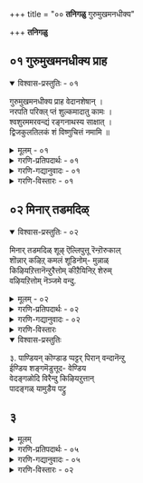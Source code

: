 +++
title = "०० **तनिगळु** गुरुमुखमनधीक्य"

+++
**तनिगळु**

  


## ०१ गुरुमुखमनधीक्य प्राह

<details open><summary>विश्वास-प्रस्तुतिः - ०१</summary>

गुरुमुखमनधीक्य प्राह वेदानशेषान् ।  
नरपति परिक्ल् प्तं शुल्कमादातु कामः ।  
श्वशुरममरवन्द्यं रङ्गनाथस्य साक्षात् ।  
द्विजकुलतिलकं शं विष्णुचित्तं नमामि ॥
</details>

<details><summary>मूलम् - ०१</summary>

गुरुमुखमनधीक्य प्राह वेदानशेषान् ।  
नरपति परिक्ल् प्तं शुल्कमादातु कामः ।  
श्वशुरममरवन्द्यं रङ्गनाथस्य साक्षात् ।  
द्विजकुलतिलकं शं विष्णुचित्तं नमामि ॥
</details>

<details><summary>गरणि-प्रतिपदार्थः - ०१</summary>

नरपति= पाण्ड्यराजनाद वल्लभदेवनु, परिक्ल् प्तं= गॊत्तुमाडिद्द, शुल्कं= सम्भावनॆयन्नु, आदातु= पडॆयलु, कामः= इष्टपट्टवनागि, गुरुमुखं= गुरुविन मूल, अनधीक्य= कलियदॆये. वेदान्= वेदगळन्नु, अशेषान्= पूर्तियागि \(शेषविल्लदॆये\), प्राह=हेळिद, \(मत्तु\), अमरवन्द्यं= देवतॆगळिन्द वन्दितनाद, साक्षात् रङ्गनाथस्य= श्रीरङ्गनाथनिगॆये, श्वशुरं=\(हॆण्णुकॊट्ट\)मावनागि, \(रङ्गनाथस्य=श्रीरङ्गनाथनिगॆ, श्वशुरं=हॆण्णुकॊट्त मावनागि, साक्षात्=स्वतः, अमरवन्द्यं=देवतॆगळिन्द वन्दितनाद-ऎन्दू अर्थ माडुत्तारॆ\), द्विजकुलतिलकं= ब्राह्मणकुलक्कॆ तिलकप्रायनाद, तं=आ, विष्णुचित्तं=विष्णुचित्तरन्नु, नमामि-नमस्करिसुत्तेनॆ.
</details>

<details><summary>गरणि-गद्यानुवादः - ०१</summary>

पाण्ड्यराजनाद वल्लभदवनु गॊत्तुमाडिद्द सम्भावनॆयन्नु पडॆयबेकॆन्दु आशिसि, गुरुविन मूलक कलियदॆये वेदगलन्नॆल्ला पूर्तियागि हेळिद, मत्तु देववन्दितनाद श्रीरङ्गनाथस्वामिगॆ स्वयं हॆण्णुकॊट्ट मावनाद ब्राह्मण कुलतिलकनाद आ विष्णुचित्तरन्नु नमस्करिसुत्तेनॆ.
</details>

<details><summary>गरणि-विस्तारः - ०१</summary>

ई तनियन्नु नाथमुनिगळु करुणिसिद्दु. तनियल्लि ऎरडु भागगळीवॆ. ऎरडू ऎरडु सत्यकतॆगळन्नु हेळुत्तवॆ.

मॊदलकतॆ-- वल्लभदेव निष्ठावन्तनाद राजनागिद्द. तन्न प्रजॆगळ योगक्षेमवन्नू, तन्न आडळीतद विषयदल्लि प्रजॆगळ अभिप्रायवन्नू स्वतः तिळिदुकॊळ्ळबेकॆम्ब सुद्देशदिन्द, प्रतिरात्रियू वेष मरॆसिकॊण्डु नगरदल्लि सुत्ताडुत्तिद्द. ऒन्दु रात्रि ऒन्दु मनॆय हॊर जगुलिय मेलॆ ब्राह्मणनॊब्ब मलगिद्दद्दु कण्ड. अल्लि मलगिरलु कारणवेनु ऎन्दु केळिद. अदक्कॆ ब्राह्मणनॆन्द-”मळॆगालद नाल्कु तिङ्गळ सुखक्कागि उळिद ऎण्टु तिङ्गळु दुडिदु सम्पादिसबेकु. रात्रियन्नु सुखवागि कळॆयलु हगलु श्रमिसबेकु. मुप्पिनल्लि सुखजीवन नडसलु यौवनदल्लि दुडिदु हण शेखरिसबेकु. हागॆये परलोकवन्नु हॊन्दि सुखवागिरुदक्कोस्कर ई जन्मदल्लि परतत्त्ववन्नु आराधिसबेकु.” राजनिगॆ ज्ञानोईदयवायितु. आ परतत्त्व यावुदु? अदन्नु आश्रयिसुवुदु हेगॆ? ई विषयवन्नु इत्यर्थ माडिकॊळ्ळलु ऒन्दु विद्वत्सभॆयन्नु एर्पडिसिद. अल्लि तीर्मानवादन्तॆ नडॆदुकॊळ्ळुवुदॆन्दु निर्धरिसिद. दॊड्ड सभामण्टप सिद्धवायितु. अदर मुन्दॆ ऎत्तरवाद कम्ब. अदर तुदियल्लि हणद गण्टन्नु कट्टिसिद. आमेलॆ, “परतत्त्व-समस्यॆयन्नु बिडिसुव विद्वांसनिगॆ ई हणद गण्टु” ऎन्दु देशदल्लॆल्ला सारिसिद. ई आह्वान विष्णुचित्तरिगू बन्तु. आदरॆ, अवरिगॆ भगवत्कैङ्कर्यवॊन्दे मुख्यवागित्तु. हणवागलि, हॆसरागलि अल्ल. आद्दरिन्द, तन्न आराध्यदैववाद वटपत्रशायिय सेवॆयन्नु नडसिकॊण्डु निश्चिन्तरादरु. अन्दु रात्रि, कनसिनल्लि, स्वामि वटपत्रशायि मैदोरि, “वल्लभदेवन आस्थानक्कॆ होगु” ऎन्दु आणति इत्तनु.

विष्णुचित्तरु “वैयार्” वंशक्कॆ सेरिदवरु. ऎन्दरॆ, वंशपारम्पर्यवातगि वेदाध्ययन सम्पन्नराद ब्राह्मणर मनॆतनदवरु. आदरू, गुरुविन मूलक अवरु वेदाध्ययन माडिद्दवरल्ल. ई अळुकु अवर मनस्सिनल्लित्तु. आदरू, अवरु भगवन्तन आणतियन्नु शिरसावहिसि, वल्लभदेवन आस्थानक्कॆ होदरु. वल्लभदेवनु अपूर्व मर्यादॆयिन्द अवरन्नु बरमाडिकॊण्डनु. विद्वत्सभॆयल्लि अवरु निरर्गळवागि वेदशास्त्रगळन्नु उद्धरिसि, “नारायणने परतत्त्व; अवनिगॆ शरणागबेकु” ऎम्ब सिद्धान्तवन्नु साधिसिदरु. आ क्षणदल्ले, ऎत्तरदल्लि कट्टिट्टिद्द विद्याशुल्क \(हणदगण्टु\) अवर मुन्दॆ बित्तु. विद्वांसरॆल्ल ई आश्चर्यवन्नु कण्डु, सत्यवन्नु मॆच्चि, जयघोष माडिदरु.

ऎरडनॆय कतॆ-- विष्णुचित्तरु ब्रह्मचारि. अवरु श्रीविल्लिपुत्तूरिनल्लिद्दुकॊण्डु तुलसी वनवॊन्दन्नु तावे निर्मिसि, अदरल्लि बिडुव तुलसी, हूगळ मालॆयन्नु कट्टि, प्रतिदिनवू वटपत्रशायिगॆ समर्पिसुव कैङ्कर्य नडसुत्तिद्दरु. ऒन्दु दिन, तुलसी पातियल्लि अति सुन्दरवाद हॆण्णुमगु काणिसिकॊण्डितु. देवदत्तवादद्दॆन्दु आ मगुवन्नु अवरु स्वीकरिसिदरु. मत्तु अदक्कॆ “गोदॆ”ऎन्दु हॆसरिट्टरु. मगु बॆळॆयुत्ता कडु सुन्दरियादळु. भगवत्सेवाकार्यदल्लि अवळु तन्न साकुतन्दॆगॆ ऒत्तासॆकॊडुत्ता भगवन्तनाद श्रीरङ्गनाथनन्ने मदुवॆयागुवॆनॆन्दु निश्चयिसि भगवदाज्ञॆयन्तॆ श्रीरङ्गनाथन सन्निधियन्नु सेरि, आ स्वामियन्ने मदुवॆयागि “आण्डाळ्” आदळु. स्वामि श्रीरङ्गनाथनिगॆ विष्णुचित्तरु हॆण्णुकॊट्ट मावनादद्दु हीगॆ.

ई ऎरडु कतॆगळू बहुमट्टिगॆ विष्णुचित्तर जीवन चरित्रॆयन्ने तिळिसिदन्तॆ. नाथमुनिगळ ई तनिय वैशिष्ट्य इदे- विष्णुचित्तर हिरिमॆयन्नु सारुवुदे.
</details>


## ०२ मिनार् तडमदिळ्

<details open><summary>विश्वास-प्रस्तुतिः - ०२</summary>

मिनार् तडमदिळ् शूऴ् ऎल्लिपुत्तू रॆन्ऱॊरुकाल्  
शॊन्नार् कऴिऱ् कमलं शूडिनोम्- मुन्नाळ्  
किऴियऱित्तानॆन्ऱुरैत्तोम् कीऱैयिनिऱ् शेरुम्  
वऴियऱित्तोम् नॆञ्जमे वन्दु.
</details>

<details><summary>मूलम् - ०२</summary>

मिनार् तडमदिळ् शूऴ् ऎल्लिपुत्तू रॆन्ऱॊरुकाल्  
शॊन्नार् कऴिऱ् कमलं शूडिनोम्- मुन्नाळ्  
किऴियऱित्तानॆन्ऱुरैत्तोम् कीऱैयिनिऱ् शेरुम्  
वऴियऱित्तोम् नॆञ्जमे वन्दु.
</details>

<details><summary>गरणि-प्रतिपदार्थः - ०२</summary>

मिन्= तेजस्सिनिन्द, आर्= तुम्बिद, तडम्= विस्तारवाद, मदिळ्= \(कोटॆ\) गोडॆयिन्द, शूऴ्= सुत्तिरुव, विल्लिपुत्तूर्= विल्लिपुत्तूरु, ऎन्ऱु=ऎन्दु, ऒरुकाल्= ऒन्दु सल, शॊन्नार्= हेळिदवर, कऴिल्=पाद, कमलम्= कमलवन्नु, शूडिनोम्= तलॆय;;इ मुडिदुकॊण्डॆवु, तलॆगॆ एरिसिदॆवु, मुन् नाळ्= हिन्दिन दिन, किऴी=हणद गण्टन्नु, अऱुत्तान्= कत्तरिसिदनु \(गॆद्दनु\), ऎन्ऱु= ऎन्दु, उरैत्तोम्= हेळिकॊण्डाडिदॆवु, की मैयिनिल्= कीळु स्वभावदल्लि, शेरुम्= सेरिकॊळ्ळूव, वऴि= मार्गवन्नु, अऱुत्तोम्= कडिदु हाकिदॆवु, नॆञ्जमे= मनस्से , वन्दु= इल्लिगॆ बन्दु.
</details>

<details><summary>गरणि-गद्यानुवादः - ०२</summary>

मनस्से, नावु इल्लिगॆ बन्दु, तेजस्सिनिन्द तुम्बिद विस्तारवाद \(कोटॆ\)गोडॆयिन्द सुत्तिरुव विल्लिपुत्तूर् ऎन्दु ऒन्दु सल हेळीदवर पादकमलगळन्नु तलॆयल्लि धरिसिदॆवु. हिन्दिन दिन विद्याशुल्कवाद हणद गण्टन्नु गॆद्दु कत्तरिसिकॊण्डवरन्नु हेळि कॊण्डाडीदॆवु. कीळु स्वभावदल्लि सेरिकॊळ्ळुव मार्गवन्नु नावु कडिदु हाकिदॆवु.
</details>

<details><summary>गरणि-विस्तारः</summary>

ई तनियन्नु पाण्ड्यभट्टरु करुणिसिद्दु. अवरु वल्लभदेवन राजपुरोहितरु. राजनु एर्पडिसिद्द विद्वत्सभॆगॆ बहुमन्दि विद्वांसरु बन्दु पाण्ड्यभट्टर नेतृत्वदल्लि समावेशगॊण्डिद्दरु. सभॆयल्लि “विल्लिपुत्तूर्” ऎम्ब पवित्रवाद हॆसरु बन्तु. विल्लिपुत्तूरु ऎम्बुदु तेजस्सिनिन्द कूडिद ऊरु स्वामिवटपत्रशायिय देवालयक्कू अल्लि भगवन्तनिगॆ भक्तिसेवॆ सल्लिसुत्तिद्द विष्णुचित्तरिगू प्रसिद्धियॆनिसित्तु.विल्लिपुत्तूर् ऎन्दु ऒन्दु सल उच्चरिसिदरू साकु; अदु स्वामि वटपत्रशायिय अनुग्रहवन्नू विष्णुचित्तर ज्ञान”\(भक्ति\) श्रेष्ठतॆयन्नू नॆनपिगॆ तरुत्तित्तु. आद्दरिन्द, विल्लिपुत्तूरिन हॆसरन्नु सभॆयल्लि हेळि अदर पवित्र विषयगळन्नु स्मरणॆगॆ तन्दद्दरिन्द आ हॆसरु हेळिदवरिगॆ कृतज्ञतॆय तलॆबागिद नमस्कारगळु.

विद्वत्सभॆयल्लि परतत्त्व निर्णयमाडि, विद्याशुल्कवन्नु गॆद्दु स्वीकरिसिद विष्णुचित्तरन्नु कॊण्डाडिदरु. मोक्षक्कॆ मार्ग तिळीयदॆ इद्दद्दरिन्द विद्वांसरू जनरू अन्यमार्गगळन्नु हिडिदिद्दरु. अदु अवरिगॆ नल्मॆयन्नु तरदॆ कीळ्मॆगॆ तळ्ळुत्तित्तु. विष्णुचित्तर परतत्त्वनिर्णयवि सूक्त मार्गवन्नु तोरिसितु. अदु, अधोगतिगॆ होगुत्तिद्दवर दारियन्नु कडिदुहाकितु. ऎन्दरॆ अवर अज्ञानवन्नु मनस्सिनिन्द तॊडॆदु हाकितु. ज्ञानवन्नु बॆळगिसितु. अज्ञानदिन्द ज्ञानद कडॆगॆ- ऎन्दरॆ कत्तलॆयिन्द तेजःपुञ्जवाद विल्लिपुत्तूरिन बॆळकिन कडॆगॆ- दारि तोरिसितु. आद्दरिन्दले, विष्णुचित्तरिगॆ कृतज्ञता पूर्वकवाद साष्टाङ्ग नमस्कारगळू, अवरन्नु कॊण्डाडुवुदू स्मरणीयवाद विषय.

१. कऴिल्\+कमलम्= कऴिऱ् कमलम्
२. कीऴ्मैयिनिल्\+शेरुम्= कीऴ्मैयिनिऱ् शेरुम्

समासवागुवाग पूर्वपदद कॊनॆयल्लिरुव “ल”कार “ऴ”कारवागुत्तदॆ ऎन्दु गमनिसबहुदु. 
</details>

<details open><summary>विश्वास-प्रस्तुतिः</summary>

३. पाण्डियन् कॊण्डाड प्पट्टर् पिरान् वन्दानॆन्ऱु  
ईण्डिय शङ्गमॆडुत्तूद- वेण्डिय  
वेदङ्गळोदि विरैन्दु किऴियऱुत्तान्  
पादङ्गळ् यामुडैय पट्रु

</details>


## ३
<details><summary>मूलम्</summary>

पाण्डियन् कॊण्डाड प्पट्टर् पिरान् वन्दानॆन्ऱु  
ईण्डिय शङ्गमॆडुत्तूद- वेण्डिय  
वेदङ्गळोदि विरैन्दु किऴियऱुत्तान्  
पादङ्गळ् यामुडैय पट्रु

</details>

<details><summary>गरणि-प्रतिपदार्थः - ०५</summary>

पट्टर् पिरान्= देवतन्थ हिरियभट्टरु, अन्दान्= बन्दरु, ऎन्ऱु= ऎन्दु, पाण्डियन्= पाण्ड्यराजनु, कॊण्डाड= कॊण्डाडलु, ईण्डिय= बहुसङ्ख्ह्यॆय, शङ्गं= शङ्खगळन्नु, ऎडुत्तु=ऎत्तिकॊण्डु, \(ऒट्टिगॆ\)ऊड ऊदलागि, वेण्डिय=तृप्तियागुवष्टु, वेदङ्गळ्= वेदगळन्नु,, विरैन्दु= मनोहरवागि, आसक्तियिन्द, ओदि= विवरिसि हेळि, किऴियऱुत्तान्= हणद तण्टन्नु गॆद्दवन, पादङ्गळ्= पादगळु, यामुडैय= नम्मगळ\(नम्मॆल्लर\), पट्रु= भद्रवाद आश्रय.
</details>

<details><summary>गरणि-गद्यानुवादः - ०५</summary>

देवरन्थ हिरियभट्टरु वन्दरु ऎन्दु पाण्ड्यराजनु कॊण्डाडलु अनेक शङ्खगळु ऒट्टागि ऊदि जयकारवन्नु माडलु, तृप्तियागुवष्टु वेदगळन्नु मनोहरवागि, आकर्षणीयवागि विवरिसि हेळि विद्याशुल्कवन्नु गॆद्दवन पादगळन्नु \(शरणॆन्दु\) नावॆल्लरू पट्टिनिन्द हिडिदिद्देवॆ.
</details>

<details><summary>गरणि-विस्तारः - ०२</summary>

ई तनियन्नु पाण्ड्यभट्टरु करुणिसिद्दु. पाण्ड्यराजनु एर्पडिसिद्द विद्वत्सभॆयल्लिविष्णुचित्तरु परतत्त्व निर्णय माडि फणवन्नु गॆद्दरु. आग सभॆगॆ तृप्तियागुवष्टु वेदगळ आधारवन्नु आकर्षणीयवागि उद्धरिसि हेळि तम्म तत्त्ववन्नु विवरिसिदरु. राजन उद्देश सफलवायितु. मनस्सिनल्लिद्द संशयग्ळिगॆ उत्तर निर्दिष्टवागि दॊरॆयितु. आद्दरिन्द, अवनु बहळ हर्षगॊण्डु “पट्टर् पिरान्” बन्दरु, नन्न सन्देहवन्नु कळॆदरु” ऎन्दु कॊण्डाडिदनु. आग लॆक्कविल्लदष्टु शङ्खगळु मॊळगि, जयध्वनि माडिदवु. पट्टन् \(भट्टन्\),ऎन्दरॆ विद्यावन्त, पूजारि ऎन्दर्थ. पट्टर् अदर बहुवचन-भट्टरु ऎन्दु. पिरान् ऎन्दरॆ, हिरिय, यजमान, देवरु ऎन्दर्थ. विष्णुचित्तरु विल्लिपुत्तूरल्लि स्वामि वटपत्रशायिय सेवॆ नडसुत्तिद्दद्दरिन्द अवरन्नु “भट्टरु” ऎन्दु करॆयुत्तिद्दरु. पाण्ड्यराज अवरन्नु भक्ति आदरगळिन्द “पट्टर् पिरान्” –हिरिय भट्टरु, देवरन्थ भट्टरु-ऎन्दु करॆदनु. अदे अनन्तर अवरिगॆ भट्टनाथ, पॆरियाऴ्वार्-ऎम्ब रूढिय हॆसरु कॊट्टितु.

परतत्त्ववन्नु सिद्धान्तपडिसिद मोक्षमार्गदर्शकरादवरु “गुरु” आदन्तॆये. सभॆयल्लि नॆरॆदिद्द विद्वांसरॆल्लरू विष्णुचित्तर पादगळिगॆ नमस्करिसि, “गुरुवे शरणु” ऎन्दु आश्रय कोरुवुदु सहजवे. गुरुविनल्लि तोरिसुव नम्र गौरव अदु.
</details>